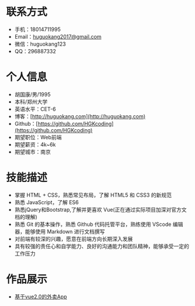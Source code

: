 # 联系方式
* 手机：18014711995  
* Email：huguokang2017@gmail.com  
* 微信：huguokang123  
* QQ：296887332

# 个人信息
* 胡国康/男/1995
* 本科/郑州大学
* 英语水平：CET-6
* 博客：[http://huguokang.com](http://huguokang.com)
* Github：[https://github.com/HGKcoding](https://github.com/HGKcoding)
* 期望职位：Web前端
* 期望薪资：4k~6k
* 期望城市：南京

# 技能描述
* 掌握 HTML + CSS，熟悉常见布局，了解 HTML5 和 CSS3 的新规范
* 熟悉 JavaScript，了解 ES6
* 熟悉jQuery和Bootstrap,了解并更喜欢 Vue(正在通过实际项目加深对官方文档的理解)
* 熟悉 Git 的基本操作，熟悉 Github 代码托管平台，熟练使用 VScode 编辑器，能够使用 Markdown 进行文档撰写
* 对前端有较深的兴趣，愿意在前端方向长期深入发展
* 具有较强的责任心和自学能力、良好的沟通能力和团队精神，能够承受一定的工作压力

# 作品展示
* [基于vue2.0的外卖App](http://huguokang.com/cell/)

